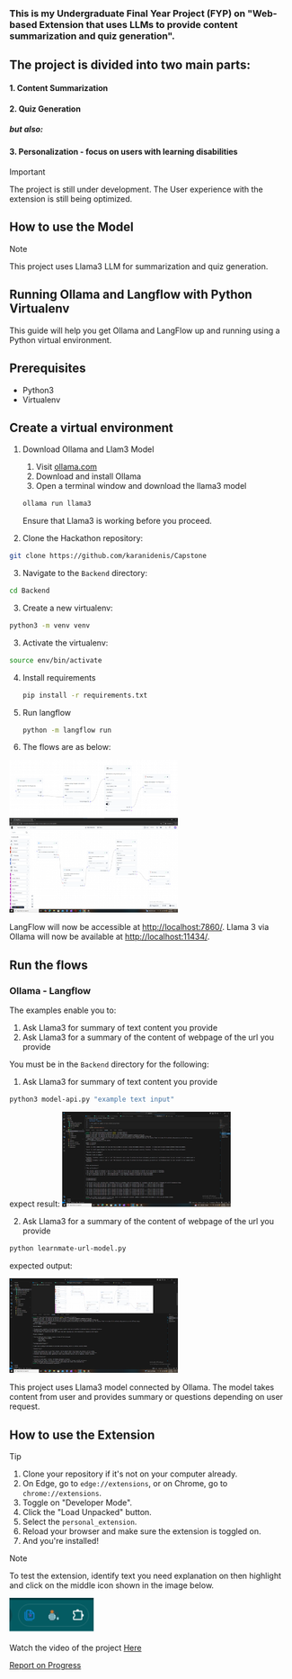 ### This is my Undergraduate Final Year Project (FYP) on "Web-based Extension that uses LLMs to provide content summarization and quiz generation".

## The project is divided into two main parts:
#### 1. Content Summarization
#### 2. Quiz Generation
##### but also:
#### 3. Personalization - focus on users with learning disabilities 

>[!IMPORTANT]
>The project is still under development. The User experience with the extension is still being optimized.

## How to use the Model
>[!NOTE]
>This project uses Llama3 LLM for summarization and quiz generation. 

## Running Ollama and Langflow with Python Virtualenv

This guide will help you get Ollama and LangFlow up and running using a Python virtual environment.

## Prerequisites

- Python3
- Virtualenv


## Create a virtual environment

1. Download Ollama and Llam3 Model

    1. Visit [ollama.com](https://ollama.com/)
    2. Download and install Ollama
    3. Open a terminal window and download the llama3 model

    ```sh
    ollama run llama3
    ```

    Ensure that Llama3 is working before you proceed.

2. Clone the Hackathon repository:

```sh
git clone https://github.com/karanidenis/Capstone
```

3. Navigate to the `Backend` directory:

```sh
cd Backend
```

3. Create a new virtualenv:

```sh
python3 -m venv venv
```

3. Activate the virtualenv:

```sh
source env/bin/activate
```

4. Install requirements

    ```sh
    pip install -r requirements.txt
    ```

5. Run langflow

    ```sh
    python -m langflow run
    ```

6. The flows are as below:
<img src="images/text-input-model.png" width="300" />
<img src="images/langflow-with-url-only.png" width="300" />


LangFlow will now be accessible at [http://localhost:7860/](http://localhost:7860/).
Llama 3 via Ollama will now be available at [http://localhost:11434/](http://localhost:11434/).

## Run the flows

### Ollama - Langflow

The examples enable you to:
1. Ask Llama3 for summary of text content you provide
2. Ask Llama3 for a summary of the content of webpage of the url you provide

You must be in the `Backend` directory for the following:

1. Ask Llama3 for summary of text content you provide

```sh
python3 model-api.py "example text input"
```

expect result:
<img src="images/learnmate-text-output.png" width="300" />

2. Ask Llama3 for a summary of the content of webpage of the url you provide

```sh
python learnmate-url-model.py
```
expected output:

<img src="images/learnmate-url-output.png" width="300" />


This project uses Llama3 model connected by Ollama. The model takes content from user and provides summary or questions depending on user request. 

## How to use the Extension

>[!TIP]  
> 1. Clone your repository if it's not on your computer already.  
> 2. On Edge, go to `edge://extensions`, or on Chrome, go to `chrome://extensions`.  
> 3. Toggle on "Developer Mode".  
> 4. Click the "Load Unpacked" button.  
> 5. Select the `personal_extension`.  
> 6. Reload your browser and make sure the extension is toggled on.  
> 7. And you're installed!

>[!NOTE]
>To test the extension, identify text you need explanation on then highlight and click on the middle icon shown in the image below. 

<img src="images/output_icon.png" width="150" />


Watch the video of the project <a href="https://youtu.be/ITblLkJha4A" target="_blank">Here</a>

[Report on Progress](https://docs.google.com/document/d/1RMHMU4_CsTYmOJyGjEC-zCOlB9fC6aBTMe2H9HyIGao/edit?usp=sharing)